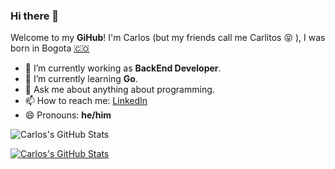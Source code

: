 ### Hi there 👋

Welcome to my **GiHub**! I'm Carlos (but my friends call me Carlitos 😝 ), I was born in Bogota [🇨🇴](https://es.wikipedia.org/wiki/Colombia)

- 🔭 I’m currently working as **BackEnd Developer**.
- 🌱 I’m currently learning **Go**.
- 💬 Ask me about anything about programming.
- 📫 How to reach me: [LinkedIn](https://www.linkedin.com/in/carlosediazv/)
- 😄 Pronouns: **he/him**

![Carlos's GitHub Stats](https://github-readme-stats.vercel.app/api?username=carlosdiaz-meli&count_private=true&show_icons=true)

[![Carlos's GitHub Stats](https://github-readme-stats.vercel.app/api/top-langs/?username=carlosdiaz-meli&layout=compact&count_private=true)](https://github.com/carlosdiaz-meli)
